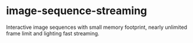 image-sequence-streaming
========================

Interactive image sequences with small memory footprint, nearly unlimited frame limit and lighting fast streaming.
